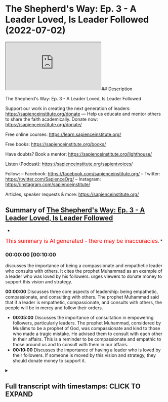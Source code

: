 # The Shepherd's Way: Ep. 3 - A Leader Loved, Is Leader Followed (2022-07-02)

<iframe loading='lazy' allow='autoplay' src='https://www.youtube.com/embed/3q47FdX6cDc'></iframe>## Description

The Shepherd's Way: Ep. 3 - A Leader Loved, Is Leader Followed

Support our work in creating the next generation of leaders:
<https://sapienceinstitute.org/donate>
—
Help us educate and mentor others to share the faith academically.
Donate now: <https://sapienceinstitute.org/donate/>

Free online courses: <https://learn.sapienceinstitute.org/>

Free books: <https://sapienceinstitute.org/books/>

Have doubts? Book a mentor: <https://sapienceinstitute.org/lighthouse/>

Listen (Podcast): <https://sapienceinstitute.org/sapientvoices/>

Follow:
– Facebook: <https://facebook.com/sapienceinstitute.org/>
– Twitter: <https://twitter.com/SapienceOrg/>
– Instagram: <https://instagram.com/sapienceinstitute/>

Articles, speaker requests & more: <https://sapienceinstitute.org/>

## Summary of [The Shepherd's Way: Ep. 3 - A Leader Loved, Is Leader Followed](https://www.youtube.com/watch?v=3q47FdX6cDc)

*

<span style="color:red; font-size:125%">This summary is AI generated - there may be inaccuracies</span>. [](/)*

### <a onclick="modifyYTiframeseektime('600')">00:00:00 [00:10:00</a>

 discusses the importance of being a compassionate and empathetic leader who consults with others. It cites the prophet Muhammad as an example of a leader who was loved by his followers.  urges viewers to donate money to support this vision and strategy.

**<a onclick="modifyYTiframeseektime('0')">00:00:00</a>** Discusses three core aspects of leadership: being empathetic, compassionate, and consulting with others. The prophet Muhammad said that if a leader is empathetic, compassionate, and consults with others, the people will be in mercy and follow their orders.

* **<a onclick="modifyYTiframeseektime('300')">00:05:00</a>** Discusses the importance of consultation in empowering followers, particularly leaders. The prophet Muhammad, considered by Muslims to be a prophet of God, was compassionate and kind to those who made a tragic mistake. He advised them to consult with each other in their affairs. This is a reminder to be compassionate and empathic to those around us and to consult with them in our affairs.
* **<a onclick="modifyYTiframeseektime('600')">00:10:00</a>** Discusses the importance of having a leader who is loved by their followers. If someone is moved by this vision and strategy, they should donate money to support it.

<details><summary><h2>Full transcript with timestamps: CLICK TO EXPAND</h2></summary>

<a onclick="modifyYTiframeseektime('14)')">0:00:14 and sisters and friends</a>
<a onclick="modifyYTiframeseektime('16)')">0:00:16 and welcome to the third episode</a>
<a onclick="modifyYTiframeseektime('19)')">0:00:19 of our hija series the shepherd's way</a>
<a onclick="modifyYTiframeseektime('23)')">0:00:23 now the third timeless leadership lesson</a>
<a onclick="modifyYTiframeseektime('26)')">0:00:26 brothers and sisters is</a>
<a onclick="modifyYTiframeseektime('27)')">0:00:27 a leader loved is a leader followed</a>
<a onclick="modifyYTiframeseektime('31)')">0:00:31 the prophet sallallahu alaihi wasallam</a>
<a onclick="modifyYTiframeseektime('34)')">0:00:34 said</a>
<a onclick="modifyYTiframeseektime('35)')">0:00:35 the best of your leaders are those whom</a>
<a onclick="modifyYTiframeseektime('37)')">0:00:37 you love</a>
<a onclick="modifyYTiframeseektime('38)')">0:00:38 and who love you</a>
<a onclick="modifyYTiframeseektime('40)')">0:00:40 and who invoke allah's blessings upon</a>
<a onclick="modifyYTiframeseektime('42)')">0:00:42 you and you invoke his blessings upon</a>
<a onclick="modifyYTiframeseektime('45)')">0:00:45 them and this is an authentic hadith</a>
<a onclick="modifyYTiframeseektime('48)')">0:00:48 narrated by muslim</a>
<a onclick="modifyYTiframeseektime('51)')">0:00:51 now</a>
<a onclick="modifyYTiframeseektime('52)')">0:00:52 given that's a reality</a>
<a onclick="modifyYTiframeseektime('54)')">0:00:54 we should ask ourselves the following</a>
<a onclick="modifyYTiframeseektime('56)')">0:00:56 question</a>
<a onclick="modifyYTiframeseektime('57)')">0:00:57 how do we become leaders</a>
<a onclick="modifyYTiframeseektime('61)')">0:01:01 that are loved</a>
<a onclick="modifyYTiframeseektime('63)')">0:01:03 there are three things that we have to</a>
<a onclick="modifyYTiframeseektime('65)')">0:01:05 internalize adopt and actualize</a>
<a onclick="modifyYTiframeseektime('68)')">0:01:08 number one</a>
<a onclick="modifyYTiframeseektime('70)')">0:01:10 we need to be empathic number two we</a>
<a onclick="modifyYTiframeseektime('73)')">0:01:13 need to be compassionate and committed</a>
<a onclick="modifyYTiframeseektime('75)')">0:01:15 to people's well-being</a>
<a onclick="modifyYTiframeseektime('77)')">0:01:17 number three</a>
<a onclick="modifyYTiframeseektime('78)')">0:01:18 we need to consult people in our affairs</a>
<a onclick="modifyYTiframeseektime('81)')">0:01:21 so what does it mean to be empathic</a>
<a onclick="modifyYTiframeseektime('83)')">0:01:23 brothers and sisters it means we have to</a>
<a onclick="modifyYTiframeseektime('85)')">0:01:25 seek people's context we have to</a>
<a onclick="modifyYTiframeseektime('88)')">0:01:28 imaginatively</a>
<a onclick="modifyYTiframeseektime('89)')">0:01:29 feel what they feel</a>
<a onclick="modifyYTiframeseektime('91)')">0:01:31 this is extremely important when it</a>
<a onclick="modifyYTiframeseektime('94)')">0:01:34 comes to engaging with team members or</a>
<a onclick="modifyYTiframeseektime('97)')">0:01:37 other human beings</a>
<a onclick="modifyYTiframeseektime('99)')">0:01:39 because it allows us</a>
<a onclick="modifyYTiframeseektime('101)')">0:01:41 to be in the right space to be able to</a>
<a onclick="modifyYTiframeseektime('103)')">0:01:43 connect with people</a>
<a onclick="modifyYTiframeseektime('105)')">0:01:45 because we're seeking the context and we</a>
<a onclick="modifyYTiframeseektime('108)')">0:01:48 are imaginatively trying to fill what</a>
<a onclick="modifyYTiframeseektime('109)')">0:01:49 they're feeling in other words we are</a>
<a onclick="modifyYTiframeseektime('111)')">0:01:51 taking our shoes off putting on their</a>
<a onclick="modifyYTiframeseektime('113)')">0:01:53 shoes</a>
<a onclick="modifyYTiframeseektime('114)')">0:01:54 and walking a few steps</a>
<a onclick="modifyYTiframeseektime('117)')">0:01:57 and the reason this is very important</a>
<a onclick="modifyYTiframeseektime('118)')">0:01:58 because once you understand people's</a>
<a onclick="modifyYTiframeseektime('120)')">0:02:00 context once you understand people's</a>
<a onclick="modifyYTiframeseektime('122)')">0:02:02 feelings</a>
<a onclick="modifyYTiframeseektime('123)')">0:02:03 once you understand people's</a>
<a onclick="modifyYTiframeseektime('125)')">0:02:05 intellectual social spiritual and</a>
<a onclick="modifyYTiframeseektime('129)')">0:02:09 emotional context the way you relate to</a>
<a onclick="modifyYTiframeseektime('131)')">0:02:11 them will be</a>
<a onclick="modifyYTiframeseektime('132)')">0:02:12 profound because you'll be relating to</a>
<a onclick="modifyYTiframeseektime('134)')">0:02:14 who they are</a>
<a onclick="modifyYTiframeseektime('136)')">0:02:16 as they are</a>
<a onclick="modifyYTiframeseektime('137)')">0:02:17 and you won't be relating to</a>
<a onclick="modifyYTiframeseektime('139)')">0:02:19 your own judgments</a>
<a onclick="modifyYTiframeseektime('141)')">0:02:21 of who they are this is extremely</a>
<a onclick="modifyYTiframeseektime('143)')">0:02:23 important with regards to developing</a>
<a onclick="modifyYTiframeseektime('145)')">0:02:25 empathy and establishing profound</a>
<a onclick="modifyYTiframeseektime('148)')">0:02:28 relationships brothers and sisters so</a>
<a onclick="modifyYTiframeseektime('149)')">0:02:29 what does it mean to be compassionate</a>
<a onclick="modifyYTiframeseektime('151)')">0:02:31 and committed to people's well-being</a>
<a onclick="modifyYTiframeseektime('154)')">0:02:34 well brothers and sisters the prophet</a>
<a onclick="modifyYTiframeseektime('155)')">0:02:35 sallallahu alaihi wasallam said</a>
<a onclick="modifyYTiframeseektime('162)')">0:02:42 you won't truly believe unless you love</a>
<a onclick="modifyYTiframeseektime('164)')">0:02:44 for your brother what you love for</a>
<a onclick="modifyYTiframeseektime('165)')">0:02:45 yourself and this hadith is in the</a>
<a onclick="modifyYTiframeseektime('167)')">0:02:47 famous collection</a>
<a onclick="modifyYTiframeseektime('169)')">0:02:49 of the 40 a hadith of anawi the arabin</a>
<a onclick="modifyYTiframeseektime('173)')">0:02:53 of annababi and and never we comments on</a>
<a onclick="modifyYTiframeseektime('175)')">0:02:55 this hadith and he says that this</a>
<a onclick="modifyYTiframeseektime('177)')">0:02:57 basically means that you want goodness</a>
<a onclick="modifyYTiframeseektime('179)')">0:02:59 and guidance for your brother and for</a>
<a onclick="modifyYTiframeseektime('181)')">0:03:01 your brother in humanity interestingly</a>
<a onclick="modifyYTiframeseektime('184)')">0:03:04 this is reflected in another hadith that</a>
<a onclick="modifyYTiframeseektime('186)')">0:03:06 is narrated by bukhari and you could</a>
<a onclick="modifyYTiframeseektime('188)')">0:03:08 find it in</a>
<a onclick="modifyYTiframeseektime('190)')">0:03:10 where the prophet sallallahu alaihi</a>
<a onclick="modifyYTiframeseektime('191)')">0:03:11 wasallam said</a>
<a onclick="modifyYTiframeseektime('192)')">0:03:12 love for the people love for humanity we</a>
<a onclick="modifyYTiframeseektime('196)')">0:03:16 love for yourself and the arabic is</a>
<a onclick="modifyYTiframeseektime('199)')">0:03:19 it's not</a>
<a onclick="modifyYTiframeseektime('200)')">0:03:20 like the other hadith it is</a>
<a onclick="modifyYTiframeseektime('202)')">0:03:22 for the people for humanity</a>
<a onclick="modifyYTiframeseektime('205)')">0:03:25 so the prophet sallallahu alaihi</a>
<a onclick="modifyYTiframeseektime('207)')">0:03:27 wasallam is basically telling us that we</a>
<a onclick="modifyYTiframeseektime('208)')">0:03:28 must love for others what we love for</a>
<a onclick="modifyYTiframeseektime('210)')">0:03:30 ourselves and in the context of the</a>
<a onclick="modifyYTiframeseektime('212)')">0:03:32 classical understanding in other words</a>
<a onclick="modifyYTiframeseektime('215)')">0:03:35 the understanding of anawi and also the</a>
<a onclick="modifyYTiframeseektime('217)')">0:03:37 scholar ibin</a>
<a onclick="modifyYTiframeseektime('220)')">0:03:40 they basically said that we must be</a>
<a onclick="modifyYTiframeseektime('222)')">0:03:42 committed to the well-being of other</a>
<a onclick="modifyYTiframeseektime('223)')">0:03:43 people in other words we want goodness</a>
<a onclick="modifyYTiframeseektime('225)')">0:03:45 for people and guidance for people</a>
<a onclick="modifyYTiframeseektime('228)')">0:03:48 this is extremely important brothers and</a>
<a onclick="modifyYTiframeseektime('230)')">0:03:50 sisters</a>
<a onclick="modifyYTiframeseektime('231)')">0:03:51 we must ooze this</a>
<a onclick="modifyYTiframeseektime('233)')">0:03:53 it must manifest in our way of being</a>
<a onclick="modifyYTiframeseektime('235)')">0:03:55 that we are sincere</a>
<a onclick="modifyYTiframeseektime('238)')">0:03:58 in our commitment to the well-being of</a>
<a onclick="modifyYTiframeseektime('240)')">0:04:00 the people that we're leading that we</a>
<a onclick="modifyYTiframeseektime('242)')">0:04:02 want true goodness for them and true</a>
<a onclick="modifyYTiframeseektime('244)')">0:04:04 guidance for them and from this</a>
<a onclick="modifyYTiframeseektime('246)')">0:04:06 perspective we could also develop a</a>
<a onclick="modifyYTiframeseektime('248)')">0:04:08 principle which is an islamic principle</a>
<a onclick="modifyYTiframeseektime('251)')">0:04:11 in actual fact it's a</a>
<a onclick="modifyYTiframeseektime('253)')">0:04:13 moral principle in islam which is</a>
<a onclick="modifyYTiframeseektime('255)')">0:04:15 it is better to er in mercy</a>
<a onclick="modifyYTiframeseektime('259)')">0:04:19 than it is to er in harshness the</a>
<a onclick="modifyYTiframeseektime('261)')">0:04:21 default position should be mercy</a>
<a onclick="modifyYTiframeseektime('263)')">0:04:23 and the thing that you fall back on all</a>
<a onclick="modifyYTiframeseektime('266)')">0:04:26 the time is the merciful and</a>
<a onclick="modifyYTiframeseektime('268)')">0:04:28 compassionate approach</a>
<a onclick="modifyYTiframeseektime('270)')">0:04:30 so what does it mean to consult brothers</a>
<a onclick="modifyYTiframeseektime('272)')">0:04:32 and sisters</a>
<a onclick="modifyYTiframeseektime('273)')">0:04:33 there's a beautiful verse in the quran</a>
<a onclick="modifyYTiframeseektime('275)')">0:04:35 in chapter 3 verse 159</a>
<a onclick="modifyYTiframeseektime('278)')">0:04:38 that summarizes the compassionate and</a>
<a onclick="modifyYTiframeseektime('280)')">0:04:40 soft-hearted nature of the prophet</a>
<a onclick="modifyYTiframeseektime('282)')">0:04:42 sallallahu alaihi wasallam but also his</a>
<a onclick="modifyYTiframeseektime('285)')">0:04:45 leadership style with regards to</a>
<a onclick="modifyYTiframeseektime('287)')">0:04:47 consultation</a>
<a onclick="modifyYTiframeseektime('289)')">0:04:49 allah subhanahu wa ta'ala says it is out</a>
<a onclick="modifyYTiframeseektime('292)')">0:04:52 of allah's mercy that you o prophet</a>
<a onclick="modifyYTiframeseektime('295)')">0:04:55 have been lenient with them had you been</a>
<a onclick="modifyYTiframeseektime('297)')">0:04:57 cruel or hard-hearted they would have</a>
<a onclick="modifyYTiframeseektime('300)')">0:05:00 certainly abandoned you so pardon them</a>
<a onclick="modifyYTiframeseektime('303)')">0:05:03 ask allah's forgiveness for them and</a>
<a onclick="modifyYTiframeseektime('305)')">0:05:05 consult with them in conducting matters</a>
<a onclick="modifyYTiframeseektime('308)')">0:05:08 once you make a decision put your trust</a>
<a onclick="modifyYTiframeseektime('310)')">0:05:10 in allah surely allah loves those who</a>
<a onclick="modifyYTiframeseektime('314)')">0:05:14 trust in him</a>
<a onclick="modifyYTiframeseektime('315)')">0:05:15 this is</a>
<a onclick="modifyYTiframeseektime('316)')">0:05:16 an extremely beautiful verse especially</a>
<a onclick="modifyYTiframeseektime('319)')">0:05:19 if you understand the context because</a>
<a onclick="modifyYTiframeseektime('321)')">0:05:21 the context of this verse</a>
<a onclick="modifyYTiframeseektime('323)')">0:05:23 is in the context of the aftermath of</a>
<a onclick="modifyYTiframeseektime('326)')">0:05:26 the battle of ahud what was the battle</a>
<a onclick="modifyYTiframeseektime('328)')">0:05:28 of uhud brothers and sisters the battle</a>
<a onclick="modifyYTiframeseektime('331)')">0:05:31 of ahud was a perceived loss</a>
<a onclick="modifyYTiframeseektime('335)')">0:05:35 because of a tragic mistake of some of</a>
<a onclick="modifyYTiframeseektime('338)')">0:05:38 the companions that they didn't listen</a>
<a onclick="modifyYTiframeseektime('340)')">0:05:40 to the prophet sallallahu alaihi who</a>
<a onclick="modifyYTiframeseektime('342)')">0:05:42 would send them properly</a>
<a onclick="modifyYTiframeseektime('344)')">0:05:44 and this is not any old mistake it's not</a>
<a onclick="modifyYTiframeseektime('347)')">0:05:47 coming to work late or not fulfilling</a>
<a onclick="modifyYTiframeseektime('349)')">0:05:49 this month's targets it was a tragic</a>
<a onclick="modifyYTiframeseektime('352)')">0:05:52 mistake that led to the injury of the</a>
<a onclick="modifyYTiframeseektime('354)')">0:05:54 prophet sallallahu alaihi wasallam and</a>
<a onclick="modifyYTiframeseektime('357)')">0:05:57 also the death of hamza</a>
<a onclick="modifyYTiframeseektime('360)')">0:06:00 his beloved uncle</a>
<a onclick="modifyYTiframeseektime('363)')">0:06:03 and oversee</a>
<a onclick="modifyYTiframeseektime('364)')">0:06:04 to the death of sahaba</a>
<a onclick="modifyYTiframeseektime('368)')">0:06:08 and in this context the prophet</a>
<a onclick="modifyYTiframeseektime('371)')">0:06:11 sallallahu alaihi wasallam</a>
<a onclick="modifyYTiframeseektime('374)')">0:06:14 was soft and kind to those who made that</a>
<a onclick="modifyYTiframeseektime('378)')">0:06:18 tragic mistake</a>
<a onclick="modifyYTiframeseektime('380)')">0:06:20 look at the compassion of the prophet</a>
<a onclick="modifyYTiframeseektime('382)')">0:06:22 salallahu alaihi wasallam how many</a>
<a onclick="modifyYTiframeseektime('385)')">0:06:25 leaders</a>
<a onclick="modifyYTiframeseektime('386)')">0:06:26 tell off their followers or their people</a>
<a onclick="modifyYTiframeseektime('389)')">0:06:29 when they don't fulfill certain targets</a>
<a onclick="modifyYTiframeseektime('392)')">0:06:32 but what happened at the battle of uhud</a>
<a onclick="modifyYTiframeseektime('394)')">0:06:34 is far worse</a>
<a onclick="modifyYTiframeseektime('396)')">0:06:36 and look at the soft-hearted nature of</a>
<a onclick="modifyYTiframeseektime('398)')">0:06:38 our beloved prophet sallallahu alaihi he</a>
<a onclick="modifyYTiframeseektime('400)')">0:06:40 will send them</a>
<a onclick="modifyYTiframeseektime('401)')">0:06:41 not only that</a>
<a onclick="modifyYTiframeseektime('402)')">0:06:42 allah tells him to forgive them</a>
<a onclick="modifyYTiframeseektime('406)')">0:06:46 and allah tells the prophet sallallahu</a>
<a onclick="modifyYTiframeseektime('408)')">0:06:48 alaihi wasallam</a>
<a onclick="modifyYTiframeseektime('410)')">0:06:50 to ask allah for their forgiveness</a>
<a onclick="modifyYTiframeseektime('414)')">0:06:54 not only that</a>
<a onclick="modifyYTiframeseektime('415)')">0:06:55 allah tells the prophet sallallahu</a>
<a onclick="modifyYTiframeseektime('417)')">0:06:57 alaihi wasallam</a>
<a onclick="modifyYTiframeseektime('419)')">0:06:59 to consult them</a>
<a onclick="modifyYTiframeseektime('422)')">0:07:02 in his affairs</a>
<a onclick="modifyYTiframeseektime('424)')">0:07:04 think about how important consultation</a>
<a onclick="modifyYTiframeseektime('427)')">0:07:07 is</a>
<a onclick="modifyYTiframeseektime('427)')">0:07:07 to the degree that allah advises the</a>
<a onclick="modifyYTiframeseektime('430)')">0:07:10 prophet sallallahu alaihi wasallam to</a>
<a onclick="modifyYTiframeseektime('433)')">0:07:13 consult</a>
<a onclick="modifyYTiframeseektime('434)')">0:07:14 the sahaba in his affairs even though</a>
<a onclick="modifyYTiframeseektime('437)')">0:07:17 there was a tragic mistake</a>
<a onclick="modifyYTiframeseektime('440)')">0:07:20 which shows the importance of</a>
<a onclick="modifyYTiframeseektime('441)')">0:07:21 consultation in empowering</a>
<a onclick="modifyYTiframeseektime('445)')">0:07:25 your followers</a>
<a onclick="modifyYTiframeseektime('448)')">0:07:28 so brothers and sisters consultation is</a>
<a onclick="modifyYTiframeseektime('451)')">0:07:31 so significant</a>
<a onclick="modifyYTiframeseektime('453)')">0:07:33 the reason consultation is significant</a>
<a onclick="modifyYTiframeseektime('455)')">0:07:35 is because</a>
<a onclick="modifyYTiframeseektime('456)')">0:07:36 from our perspective obviously the</a>
<a onclick="modifyYTiframeseektime('458)')">0:07:38 prophet salallahu had divine guidance</a>
<a onclick="modifyYTiframeseektime('461)')">0:07:41 but from our perspective</a>
<a onclick="modifyYTiframeseektime('463)')">0:07:43 we don't have knowledge of everything we</a>
<a onclick="modifyYTiframeseektime('466)')">0:07:46 have blind spots</a>
<a onclick="modifyYTiframeseektime('468)')">0:07:48 from our perspective brothers and</a>
<a onclick="modifyYTiframeseektime('469)')">0:07:49 sisters we need experts or we need other</a>
<a onclick="modifyYTiframeseektime('472)')">0:07:52 people's perspectives so they could give</a>
<a onclick="modifyYTiframeseektime('474)')">0:07:54 us different ways of seeing the same</a>
<a onclick="modifyYTiframeseektime('476)')">0:07:56 thing in order for us to have a complete</a>
<a onclick="modifyYTiframeseektime('479)')">0:07:59 picture or to be able to make the right</a>
<a onclick="modifyYTiframeseektime('481)')">0:08:01 decisions</a>
<a onclick="modifyYTiframeseektime('482)')">0:08:02 and consultation is so important that</a>
<a onclick="modifyYTiframeseektime('485)')">0:08:05 it's throughout our tradition brothers</a>
<a onclick="modifyYTiframeseektime('487)')">0:08:07 and sisters</a>
<a onclick="modifyYTiframeseektime('488)')">0:08:08 for example in a hadith narrated by</a>
<a onclick="modifyYTiframeseektime('490)')">0:08:10 tiramidi the prophet</a>
<a onclick="modifyYTiframeseektime('492)')">0:08:12 salallahu said one who is consulted is</a>
<a onclick="modifyYTiframeseektime('496)')">0:08:16 in a position of trust and the</a>
<a onclick="modifyYTiframeseektime('497)')">0:08:17 importance of consultation brothers and</a>
<a onclick="modifyYTiframeseektime('499)')">0:08:19 sisters is further mentioned in the</a>
<a onclick="modifyYTiframeseektime('501)')">0:08:21 quran in chapter 42 verse 38</a>
<a onclick="modifyYTiframeseektime('505)')">0:08:25 when allah says</a>
<a onclick="modifyYTiframeseektime('506)')">0:08:26 who respond to the lord establish prayer</a>
<a onclick="modifyYTiframeseektime('510)')">0:08:30 conduct their affairs by mutual</a>
<a onclick="modifyYTiframeseektime('512)')">0:08:32 consultation and donate from what we</a>
<a onclick="modifyYTiframeseektime('515)')">0:08:35 have provided them and this is in the</a>
<a onclick="modifyYTiframeseektime('517)')">0:08:37 context of</a>
<a onclick="modifyYTiframeseektime('519)')">0:08:39 allah saying that what is with the light</a>
<a onclick="modifyYTiframeseektime('521)')">0:08:41 is far better because in the previous</a>
<a onclick="modifyYTiframeseektime('523)')">0:08:43 verse not verse 37 but verse 36 allah</a>
<a onclick="modifyYTiframeseektime('526)')">0:08:46 says but what is with allah is far</a>
<a onclick="modifyYTiframeseektime('529)')">0:08:49 better and more lasting for those who</a>
<a onclick="modifyYTiframeseektime('531)')">0:08:51 believe and put their trust in their</a>
<a onclick="modifyYTiframeseektime('533)')">0:08:53 lord so if you want this long-lasting</a>
<a onclick="modifyYTiframeseektime('535)')">0:08:55 reward if you believe and put your trust</a>
<a onclick="modifyYTiframeseektime('538)')">0:08:58 in your lord then as verse 38 says</a>
<a onclick="modifyYTiframeseektime('542)')">0:09:02 conduct the affairs by mutual</a>
<a onclick="modifyYTiframeseektime('544)')">0:09:04 consultation in other words you need to</a>
<a onclick="modifyYTiframeseektime('546)')">0:09:06 engage in consultation</a>
<a onclick="modifyYTiframeseektime('548)')">0:09:08 so brothers and sisters if you want to</a>
<a onclick="modifyYTiframeseektime('550)')">0:09:10 be a leader that is loved then you need</a>
<a onclick="modifyYTiframeseektime('552)')">0:09:12 to be empathic</a>
<a onclick="modifyYTiframeseektime('554)')">0:09:14 be compassionate and committed to</a>
<a onclick="modifyYTiframeseektime('555)')">0:09:15 people's well-being and consult them in</a>
<a onclick="modifyYTiframeseektime('559)')">0:09:19 your affairs in the affairs of the team</a>
<a onclick="modifyYTiframeseektime('561)')">0:09:21 of the group or the organization</a>
<a onclick="modifyYTiframeseektime('564)')">0:09:24 so this is the end of episode three</a>
<a onclick="modifyYTiframeseektime('566)')">0:09:26 brothers and sisters but just to remind</a>
<a onclick="modifyYTiframeseektime('568)')">0:09:28 you again</a>
<a onclick="modifyYTiframeseektime('569)')">0:09:29 we are experiencing the blessed days of</a>
<a onclick="modifyYTiframeseektime('571)')">0:09:31 dulhija and as you know we've said this</a>
<a onclick="modifyYTiframeseektime('573)')">0:09:33 before that the deeds performed in these</a>
<a onclick="modifyYTiframeseektime('576)')">0:09:36 blessed days are more rewardable than</a>
<a onclick="modifyYTiframeseektime('579)')">0:09:39 deeds performed during the days of</a>
<a onclick="modifyYTiframeseektime('581)')">0:09:41 ramadan so brothers and sisters we ask</a>
<a onclick="modifyYTiframeseektime('584)')">0:09:44 you to support sapience institute this</a>
<a onclick="modifyYTiframeseektime('588)')">0:09:48 organization that sees a world where</a>
<a onclick="modifyYTiframeseektime('591)')">0:09:51 everybody receives the message of islam</a>
<a onclick="modifyYTiframeseektime('594)')">0:09:54 and the way we want to achieve that is</a>
<a onclick="modifyYTiframeseektime('596)')">0:09:56 by</a>
<a onclick="modifyYTiframeseektime('597)')">0:09:57 focusing on people developing and</a>
<a onclick="modifyYTiframeseektime('599)')">0:09:59 empowering them to be able to share</a>
<a onclick="modifyYTiframeseektime('601)')">0:10:01 islam academically and intellectually if</a>
<a onclick="modifyYTiframeseektime('605)')">0:10:05 you're touched moved and inspired by</a>
<a onclick="modifyYTiframeseektime('608)')">0:10:08 this vision and strategy then please</a>
<a onclick="modifyYTiframeseektime('610)')">0:10:10 donate now go to the button or the link</a>
<a onclick="modifyYTiframeseektime('614)')">0:10:14 below</a>
<a onclick="modifyYTiframeseektime('615)')">0:10:15 and donate a generous donation brothers</a>
<a onclick="modifyYTiframeseektime('618)')">0:10:18 and sisters assalamu alaikum</a>
<a onclick="modifyYTiframeseektime('619)')">0:10:19 warahmatullahi</a>
</details>
